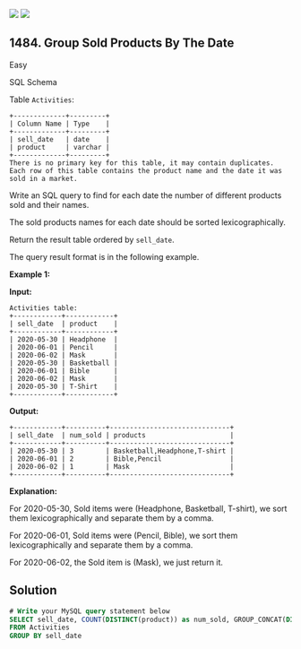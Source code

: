 [![](https://img.shields.io/github/stars/javadev/LeetCode-in-Kotlin?label=Stars&style=flat-square)](https://github.com/javadev/LeetCode-in-Kotlin)
[![](https://img.shields.io/github/forks/javadev/LeetCode-in-Kotlin?label=Fork%20me%20on%20GitHub%20&style=flat-square)](https://github.com/javadev/LeetCode-in-Kotlin/fork)

## 1484\. Group Sold Products By The Date

Easy

SQL Schema

Table `Activities`:

    +-------------+---------+
    | Column Name | Type    |
    +-------------+---------+
    | sell_date   | date    |
    | product     | varchar |
    +-------------+---------+
    There is no primary key for this table, it may contain duplicates.
    Each row of this table contains the product name and the date it was sold in a market. 

Write an SQL query to find for each date the number of different products sold and their names.

The sold products names for each date should be sorted lexicographically.

Return the result table ordered by `sell_date`.

The query result format is in the following example.

**Example 1:**

**Input:**

    Activities table:
    +------------+------------+
    | sell_date  | product    |
    +------------+------------+
    | 2020-05-30 | Headphone  |
    | 2020-06-01 | Pencil     |
    | 2020-06-02 | Mask       |
    | 2020-05-30 | Basketball |
    | 2020-06-01 | Bible      |
    | 2020-06-02 | Mask       |
    | 2020-05-30 | T-Shirt    |
    +------------+------------+

**Output:**

    +------------+----------+------------------------------+
    | sell_date  | num_sold | products                     |
    +------------+----------+------------------------------+
    | 2020-05-30 | 3        | Basketball,Headphone,T-shirt |
    | 2020-06-01 | 2        | Bible,Pencil                 |
    | 2020-06-02 | 1        | Mask                         |
    +------------+----------+------------------------------+

**Explanation:**

For 2020-05-30, Sold items were (Headphone, Basketball, T-shirt), we sort them lexicographically and separate them by a comma.

For 2020-06-01, Sold items were (Pencil, Bible), we sort them lexicographically and separate them by a comma.

For 2020-06-02, the Sold item is (Mask), we just return it.

## Solution

```sql
# Write your MySQL query statement below
SELECT sell_date, COUNT(DISTINCT(product)) as num_sold, GROUP_CONCAT(DISTINCT(product) ORDER BY product) as products
FROM Activities
GROUP BY sell_date
```